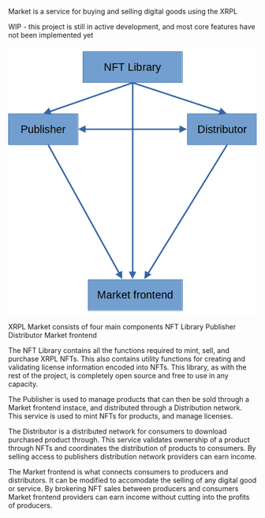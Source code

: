 Market is a service for buying and selling digital goods using the XRPL

WIP - this project is still in active development, and most core features have not been implemented yet

![diagram](https://github.com/CreatureDev/market/blob/master/doc/diagram.png?raw=true)

XRPL Market consists of four main components
NFT Library
Publisher
Distributor
Market frontend

The NFT Library contains all the functions required to mint, sell, and purchase XRPL NFTs. This also contains utility functions for creating and validating license information encoded into NFTs.
This library, as with the rest of the project, is completely open source and free to use in any capacity.

The Publisher is used to manage products that can then be sold through a Market frontend instace, and distributed through a Distribution network. This service is used to mint NFTs for products, and manage licenses.

The Distributor is a distributed network for consumers to download purchased product through. This service validates ownership of a product through NFTs and coordinates the distribution of products to consumers. By selling access to publishers distribution network providers can earn income.

The Market frontend is what connects consumers to producers and distributors. It can be modified to accomodate the selling of any digital good or service. By brokering NFT sales between producers and consumers Market frontend providers can earn income without cutting into the profits of producers.


